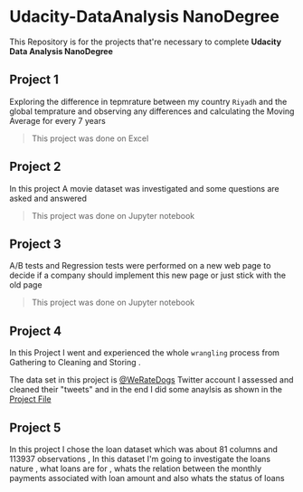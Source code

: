 # Udacity-DataAnalysis NanoDegree

This Repository is for the projects that're necessary to complete __Udacity Data Analysis NanoDegree__

__Project 1__
--------------------------------------
Exploring the difference in tepmrature between my country `Riyadh` and the global temprature and observing any differences and calculating the Moving Average 
for every 7 years
> This project was done on Excel

__Project 2__
--------------------------------------
In this project A movie dataset was investigated and some questions are asked and answered  
> This project was done on Jupyter notebook

__Project 3__
--------------------------------------
A/B tests and Regression tests were performed on a new web page to decide if a company should implement this new page or just stick with the old page
> This project was done on Jupyter notebook

__Project 4__ 
-------------------------------------
In this Project I went and experienced the whole `wrangling` process from Gathering to Cleaning and Storing . 

The data set in this project is [@WeRateDogs](https://twitter.com/dog_rates) Twitter account I assessed and cleaned their "tweets" and in the end I did some anaylsis as shown in the [Project File](https://github.com/Sayhouj/Udacity-DataAnalysis/tree/main/Project%204)

__Project 5__ 
-------------------------------------
In this project I chose the loan dataset which was about 81 columns and 113937 observations , In this dataset I'm going to investigate the loans nature , what loans are for , whats the relation between the monthly payments associated with loan amount and also whats the status of loans

